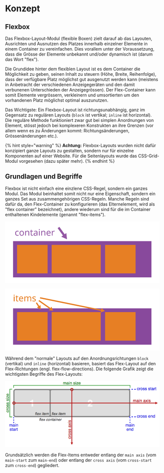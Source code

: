 # Konzept

## Flexbox

Das Flexbox-Layout-Modul (flexible Boxen) zielt darauf ab das Layouten, Ausrichten und Ausnutzen des Platzes innerhalb einzelner Elemente in einem Container zu vereinfachen. Dies vorallem unter der Voraussetzung, dass die Grösse der Elemente unbekannt und/oder dynamisch ist (darum das Wort "flex").

Die Grundidee hinter dem flexiblen Layout ist es dem Container die Möglichkeit zu geben, seinen Inhalt zu steuern (Höhe, Breite, Reihenfolge), dass der verfügbare Platz möglichst gut ausgenutzt werden kann (meistens in Anbetracht der verschiedenen Anzeigegeräten und den damit verbunenen Unterschieden der Anzeigegrössen). Der Flex-Container kann somit Elemente vergrössern, verkleinern und umsortierten um den vorhandenen Platz möglichst optimal auszunutzen.

Das Wichtigste: Ein Flexbox-Layout ist richtungsunabhängig, ganz im Gegensatz zu regulären Layouts (`block` ist vertikal; `inline` ist horizontal). Die reguläre Methode funktioniert zwar gut bei simplen Anordnungen von Element, stösst jedoch bei komplexeren Konstrukten an ihre Grenzen (vor allem wenn es zu Änderungen kommt: Richtungsänderungen, Grössenänderungen etc.).

{% hint style="warning" %}
**Achtung:** Flexbox-Layouts wurden nicht dafür konzipiert ganze Layouts zu gestalten, sondern nur für einzelne Komponenten auf einer Website. Für die Seitenlayouts wurde das CSS-Grid-Modul vorgesehen (dazu später mehr).
{% endhint %}



## Grundlagen und Begriffe

Flexbox ist nicht einfach eine einzlene CSS-Regel, sondern ein ganzes Modul. Das Modul beinhaltet somit nicht nur eine Eigenschaft, sondern ein ganzes Set aus zusammengehörigen CSS-Regeln. Manche Regeln sind dafür da, den Flex-Container zu konfigurieren (das Elternelement, wird als "flex container" bezeichnet), andere wiederum sind für die im Container enthaltenen Kindelemente (genannt "flex-items").

![Flex Container](../../.gitbook/assets/flex-container.svg)

![Flex Items](../../.gitbook/assets/flex-items.svg)

Während dem "normale" Layouts auf den Anordnungsrichtungen `block` (vertikal) und `inline` (horizontal) basieren, basiert das Flex-Layout auf den Flex-Richtungen (engl. flex-flow-directions). Die folgende Grafik zeigt die wichtigsten Begriffe des Flex-Layouts:

![Flex Box](../../.gitbook/assets/flexbox.png)

Grundsätzlich werden die Flex-Items entweder entlang der `main axis` (vom `main-start` zum `main-end`) oder entlang der `cross axis` (vom `cross-start` zum `cross-end`) gegliedert.
